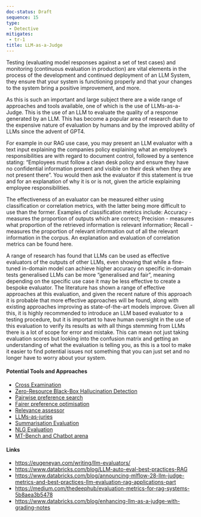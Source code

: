 ```yaml
---
doc-status: Draft
sequence: 15
type:
 - Detective
mitigates:
 - tr-1
title: LLM-as-a-Judge
---
```


Testing (evaluating model responses against a set of test cases) and monitoring (continuous evaluation in production) are vital elements in the process of the development and continued deployment of an LLM System, they ensure that your system is functioning properly and that your changes to the system bring a positive improvement, and more. 

As this is such an important and large subject there are a wide range of approaches and tools available, one of which is the use of LLMs-as-a-Judge. This is the use of an LLM to evaluate the quality of a response generated by an LLM. This has become a popular area of research due to the expensive nature of evaluation by humans and by the improved ability of LLMs since the advent of GPT4.

For example in our RAG use case, you may present an LLM evaluator with a text input explaining the companies policy explaining what an employee’s responsibilities are with regard to document control, followed by a sentence stating: “Employees must follow a clean desk policy and ensure they have no confidential information present and visible on their desk when they are not present there”. You would then ask the evaluator if this statement is true and for an explanation of why it is or is not, given the article explaining employee responsibilities.

The effectiveness of an evaluator can be measured either using classification or correlation metrics, with the latter being more difficult to use than the former. Examples of classification metrics include: Accuracy - measures the proportion of outputs which are correct; Precision - measures what proportion of the retrieved information is relevant information; Recall - measures the proportion of relevant information out of all the relevant information in the corpus. An explanation and evaluation of correlation metrics can be found here.

A range of research has found that LLMs can be used as effective evaluators of the outputs of other LLMs, even showing that while a fine-tuned in-domain model can achieve higher accuracy on specific in-domain tests generalised LLMs can be more “generalised and fair”, meaning depending on the specific use case it may be less effective to create a bespoke evaluator. The literature has shown a range of effective approaches at this evaluation, and given the recent nature of this approach it is probable that more effective approaches will be found, along with existing approaches improving as state-of-the-art models improve. Given all this, it is highly recommended to introduce an LLM based evaluator to a testing procedure, but it is important to have human oversight in the use of this evaluation to verify its results as with all things stemming from LLMs there is a lot of scope for error and mistake. This can mean not just taking evaluation scores but looking into the confusion matrix and getting an understanding of what the evaluation is telling you, as this is a tool to make it easier to find potential issues not something that you can just set and no longer have to worry about your system. 

#### Potential Tools and Approaches

* [Cross Examination](https://arxiv.org/abs/2305.13281)
* [Zero-Resource Black-Box Hallucination Detection](https://arxiv.org/abs/2303.08896#)
* [Pairwise preference search](https://arxiv.org/abs/2403.16950)
* [Fairer preference optimisation](https://arxiv.org/abs/2406.11370)
* [Relevance assessor](https://arxiv.org/abs/2406.06519)
* [LLMs-as-juries](https://arxiv.org/abs/2404.18796)
* [Summarisation Evaluation](https://arxiv.org/abs/2304.02554)
* [NLG Evaluation](https://arxiv.org/abs/2303.16634)
* [MT-Bench and Chatbot arena](https://arxiv.org/abs/2303.16634)


#### Links
* https://eugeneyan.com/writing/llm-evaluators/
* https://www.databricks.com/blog/LLM-auto-eval-best-practices-RAG
* https://www.databricks.com/blog/announcing-mlflow-28-llm-judge-metrics-and-best-practices-llm-evaluation-rag-applications-part
* https://medium.com/thedeephub/evaluation-metrics-for-rag-systems-5b8aea3b5478
* https://www.databricks.com/blog/enhancing-llm-as-a-judge-with-grading-notes
